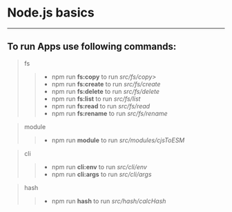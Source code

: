 # Node.js basics

---

## To run Apps use following commands:

> fs
>
> > - npm run **fs:copy** to run _src/fs/copy>_
> > - npm run **fs:create** to run _src/fs/create_
> > - npm run **fs:delete** to run _src/fs/delete_
> > - npm run **fs:list** to run _src/fs/list_
> > - npm run **fs:read** to run _src/fs/read_
> > - npm run **fs:rename** to run _src/fs/rename_

> module
>
> > - npm run **module** to run _src/modules/cjsToESM_

> cli
>
> > - npm run **cli:env** to run _src/cli/env_
> > - npm run **cli:args** to run _src/cli/args_

> hash
>
> > - npm run **hash** to run _src/hash/calcHash_
